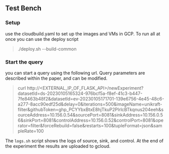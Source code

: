 ## Test Bench
### Setup
use the cloudbuild.yaml to set up the images and VMs in GCP. To run all at once you can use the deploy script
> ./deploy.sh --build-common


### Start the query
you can start a query using the following url. Query parameters are described within the paper, and can be modified.
> curl http://<EXTERNAL_IP_OF_FLASK_API>/newExperiment?datasetId=ds-20230105165324-976bcf5a-f8ef-41c3-b447-7fe8463b48f2&datasetId=ev-20230105171701-139e6756-4e45-48c6-a277-8acc90edf25d&delay=0&iterations=500&imageName=unikraft-filter&githubToken=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&sourceAddress=10.156.0.54&sourcePort=8081&sinkAddress=10.156.0.56&sinkPort=8081&controlAddress=10.156.0.52&controlPort=8081&operator=filter&forceRebuild=false&restarts=100&tupleFormat=json&sampleRate=100

The `logs.sh` script shows the logs of source, sink, and control. At the end of the experiment the results are uploaded to gcloud.

